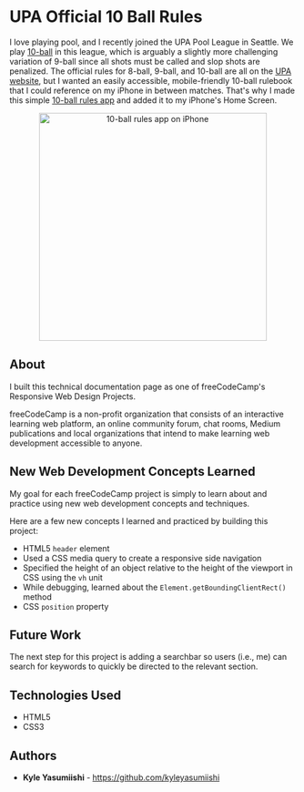 # UPA Official 10 Ball Rules

I love playing pool, and I recently joined the UPA Pool League in Seattle. We play <a href="https://en.wikipedia.org/wiki/Ten-ball" target="_blank">10-ball</a> in this league, which is arguably a slightly more challenging variation of 9-ball since all shots must be called and slop shots are penalized. The official rules for 8-ball, 9-ball, and 10-ball are all on the <a href="https://upatour.com/official-billiard-rules/" target="_blank">UPA website</a>, but I wanted an easily accessible, mobile-friendly 10-ball rulebook that I could reference on my iPhone in between matches. That's why I made this simple <a href="https://kyleyasumiishi.github.io/upa-10-ball/" target="_blank">10-ball rules app</a> and added it to my iPhone's Home Screen.

<p align="center">
<a href="https://kyleyasumiishi.github.io/upa-10-ball/" target="_blank"><img src="https://gdurl.com/mHr9G" alt="10-ball rules app on iPhone" width="400" height="400"></a>
</p>

## About

I built this technical documentation page as one of freeCodeCamp's Responsive Web Design Projects.

freeCodeCamp is a non-profit organization that consists of an interactive learning web platform, an online community forum, chat rooms, Medium publications and local organizations that intend to make learning web development accessible to anyone.

## New Web Development Concepts Learned

My goal for each freeCodeCamp project is simply to learn about and practice using new web development concepts and techniques.

Here are a few new concepts I learned and practiced by building this project:

- HTML5 <code>header</code> element
- Used a CSS media query to create a responsive side navigation
- Specified the height of an object relative to the height of the viewport in CSS using the <code>vh</code> unit
- While debugging, learned about the <code>Element.getBoundingClientRect()</code> method
- CSS <code>position</code> property

## Future Work

The next step for this project is adding a searchbar so users (i.e., me) can search for keywords to quickly be directed to the relevant section.

## Technologies Used

* HTML5
* CSS3

## Authors

* **Kyle Yasumiishi** - https://github.com/kyleyasumiishi
